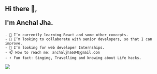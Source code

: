   <h2>Hi there 👋,
  
  I'm Anchal Jha.</h2>

    - 🌱 I’m currently learning React and some other concepts.
    - 👯 I’m looking to collaborate with senior developers, so that I can improve.
    - 🤔 I’m looking for web developer Internships.
    - 📫 How to reach me: anchaljha604@gmail.com
    - ⚡ Fun fact: Singing, Travelling and knowing about Life hacks.


<img src="https://github-readme-stats.vercel.app/api?username=A-345&&show_icon=true&title_color=ffffff&icon_color=bb2acf&text_color=daf7dc&bg_color=151515">
